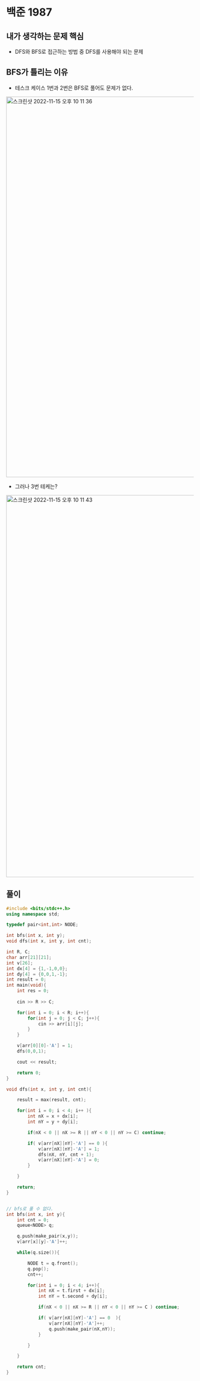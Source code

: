 # 백준 1987

## 내가 생각하는 문제 핵심
- DFS와 BFS로 접근하는 방법 중 DFS를 사용해야 되는 문제

## BFS가 틀리는 이유
- 테스크 케이스 1번과 2번은 BFS로 풀어도 문제가 없다.
<img width="1019" alt="스크린샷 2022-11-15 오후 10 11 36" src="https://user-images.githubusercontent.com/91730236/201928155-f8cbff3f-f1fa-43a2-8a8f-95ff8e52339a.png">


- 그러나 3번 테케는?
<img width="1023" alt="스크린샷 2022-11-15 오후 10 11 43" src="https://user-images.githubusercontent.com/91730236/201928402-2cccb06c-5f2c-4e9d-93a6-f097f4426ba4.png">


## 풀이
```C++
#include <bits/stdc++.h> 
using namespace std;

typedef pair<int,int> NODE;

int bfs(int x, int y);
void dfs(int x, int y, int cnt);

int R, C;
char arr[21][21];
int v[26];
int dx[4] = {1,-1,0,0};
int dy[4] = {0,0,1,-1};
int result = 0;
int main(void){
    int res = 0;
    
    cin >> R >> C;

    for(int i = 0; i < R; i++){
        for(int j = 0; j < C; j++){
            cin >> arr[i][j];
        }
    }

    v[arr[0][0]-'A'] = 1;
    dfs(0,0,1);

    cout << result;

    return 0;
}

void dfs(int x, int y, int cnt){

    result = max(result, cnt);

    for(int i = 0; i < 4; i++ ){
        int nX = x + dx[i];
        int nY = y + dy[i];

        if(nX < 0 || nX >= R || nY < 0 || nY >= C) continue;

        if( v[arr[nX][nY]-'A'] == 0 ){
            v[arr[nX][nY]-'A'] = 1;
            dfs(nX, nY, cnt + 1);
            v[arr[nX][nY]-'A'] = 0;
        }

    }

    return;
}


// bfs로 풀 수 없다.
int bfs(int x, int y){
    int cnt = 0;
    queue<NODE> q;

    q.push(make_pair(x,y));
    v[arr[x][y]-'A']++;

    while(q.size()){

        NODE t = q.front();
        q.pop();
        cnt++;

        for(int i = 0; i < 4; i++){
            int nX = t.first + dx[i];
            int nY = t.second + dy[i];

            if(nX < 0 || nX >= R || nY < 0 || nY >= C ) continue;

            if( v[arr[nX][nY]-'A'] == 0  ){
                v[arr[nX][nY]-'A']++;
                q.push(make_pair(nX,nY));
            }

        }

    }

    return cnt;
}
```
